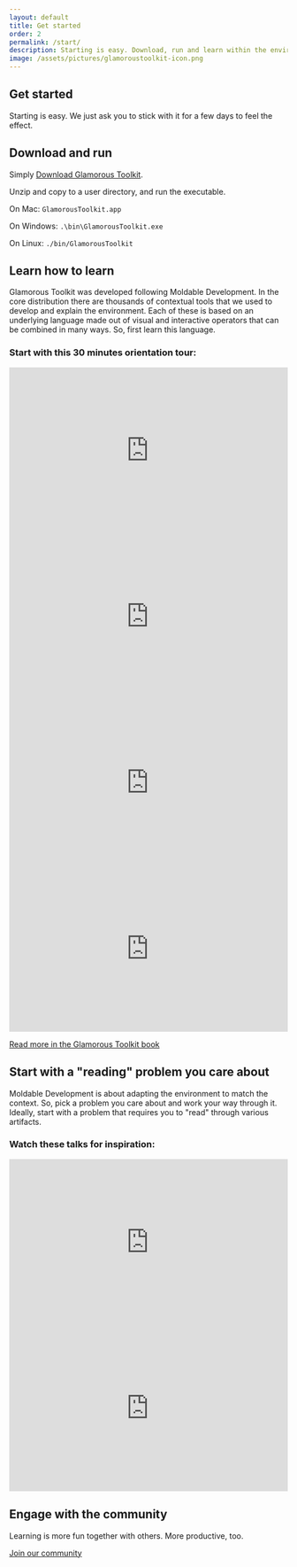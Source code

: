 ```yaml
---
layout: default
title: Get started
order: 2
permalink: /start/
description: Starting is easy. Download, run and learn within the environment.
image: /assets/pictures/glamoroustoolkit-icon.png
---
```


<section id="getstarted">
  <div class="container pt-5 pb-5 jumbotron-small">
    <div class="row">
      <div class="col-lg-8">
        <h1>Get started</h1>
        <p class="lead">Starting is easy. We just ask you to stick with it for a few days to feel the effect.</p>
      </div>
    </div>
    <div class="row">
      <div class="col-lg-6">
        <h2>Download and run</h2>
      </div>
    </div>
    <div class="row">
      <div class="col-lg-6"> 
        <p class="lead">
          Simply <a href="/download" class="btn btn-lg btn-primary">Download Glamorous Toolkit</a>.
        </p>
        <p class="lead">
          Unzip and copy to a user directory, and run the executable.
        </p>
        <p>On Mac: <code class="small">GlamorousToolkit.app</code></p>
        <p>On Windows: <code class="small">.\bin\GlamorousToolkit.exe</code></p>
        <p>On Linux: <code class="small">./bin/GlamorousToolkit</code></p>
      </div>
    </div>
    <div class="row">
      <div class="col-lg-6"> 
        <h2>Learn how to learn</h2>
      </div>
    </div>
    <div class="row">
      <div class="col-lg-10"> 
        <p class="lead">Glamorous Toolkit was developed following Moldable Development. In the core distribution there are thousands of contextual tools that we used to develop and explain the environment. Each of these is based on an underlying language made out of visual and interactive operators that can be combined in many ways. So, first learn this language.
        </p>
        <h3>Start with this 30 minutes orientation tour:</h3>
      </div>
      <div class="col-lg-6 p-3">
        <iframe width="100%" height="300" src="https://www.youtube.com/embed/lqogvp1dGpk?si=PpmxYfYJKy0ruQ4Q"  title="YouTube video player" frameborder="0" allow="accelerometer; autoplay; clipboard-write; encrypted-media; gyroscope; picture-in-picture; web-share" allowfullscreen></iframe>
      </div>
      <div class="col-lg-6 p-3">
        <iframe width="100%" height="300" src="https://www.youtube.com/embed/N0XSImxyszM?si=jm3vqIWhGxpiJcak"  title="YouTube video player" frameborder="0" allow="accelerometer; autoplay; clipboard-write; encrypted-media; gyroscope; picture-in-picture; web-share" allowfullscreen></iframe>
      </div>
      <div class="col-lg-6 p-3">
        <iframe width="100%" height="300" src="https://www.youtube.com/embed/FBxgOQ7-zl4?si=q43r3j5dwPbSBrQ7"  title="YouTube video player" frameborder="0" allow="accelerometer; autoplay; clipboard-write; encrypted-media; gyroscope; picture-in-picture; web-share" allowfullscreen></iframe>
      </div>
      <div class="col-lg-6 p-3">
        <iframe width="100%" height="300" src="https://www.youtube.com/embed/ZMKQv2Du5OU?si=WJBFjfLkjmOuzIMQ"  title="YouTube video player" frameborder="0" allow="accelerometer; autoplay; clipboard-write; encrypted-media; gyroscope; picture-in-picture; web-share" allowfullscreen></iframe>
      </div>
    </div>
    <div class="row">
      <div class="col-lg-8">
        <p class="lead"><a href="https://book.gtoolkit.com/get-started-ejn67l0sdt6csob78xjfb8kf4" class="btn btn-lg btn-default">Read more in the Glamorous Toolkit book</a></p>
      </div>
    </div>
    <div class="row">
      <div class="col-lg-8">
        <h2>Start with a "reading" problem you care about</h2>
        <p class="lead">Moldable Development is about adapting the environment to match the context. So, pick a problem you care about and work your way through it. Ideally, start with a problem that requires you to "read" through various artifacts.</p>
        <h3>Watch these talks for inspiration:</h3>
      </div>
      <div class="col-lg-6 p-3">
        <iframe width="100%" height="300" src="https://www.youtube.com/embed/_ztGZpo9I9E?si=WKa4KqZ1z2KKvzpr"   title="YouTube video player" frameborder="0" allow="accelerometer; autoplay; clipboard-write; encrypted-media; gyroscope; picture-in-picture; web-share" allowfullscreen></iframe>
      </div>
      <div class="col-lg-6 p-3">
        <iframe width="100%" height="300" src="https://www.youtube.com/embed/F_-z0aC7Pnk?si=2rC1VHILoVlONwJF" title="YouTube video player" frameborder="0" allow="accelerometer; autoplay; clipboard-write; encrypted-media; gyroscope; picture-in-picture; web-share" allowfullscreen></iframe>
      </div>
    </div>
    <div class="row padding-bottom-large">
      <div class="col-lg-8">
        <h2>Engage with the community</h2>
        <p class="lead">Learning is more fun together with others. More productive, too.</p>
        <p class="lead"><a href="/community" class="btn btn-lg btn-default">Join our community</a></p>
      </div>
    </div>
  </div>

</section>
